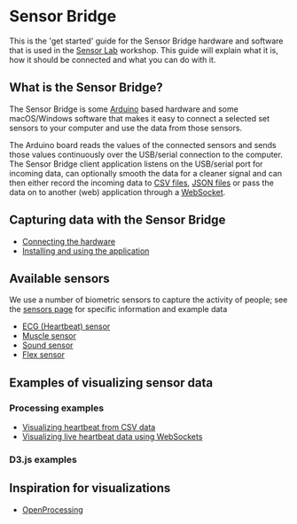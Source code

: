# Sensor Bridge 

This is the 'get started' guide for the Sensor Bridge hardware and software that is used in the [Sensor Lab](http://www.sensorlab.nl) workshop. This guide will explain what it is, how it should be connected and what you can do with it.

## What is the Sensor Bridge?

The Sensor Bridge is some [Arduino](www.arduino.cc) based hardware and some macOS/Windows software that makes it easy to connect a selected set sensors to your computer and use the data from those sensors. 

The Arduino board reads the values of the connected sensors and sends those values continuously over the USB/serial connection to the computer. The Sensor Bridge client application listens on the USB/serial port for incoming data, can optionally smooth the data for a cleaner signal and can then either record the incoming data to [CSV files](software.md#using-the-application-to-capture-csv-data), [JSON files](software.md#using-the-application-to-capture-json-data) or pass the data on to another (web) application through a [WebSocket](software.md#using-the-application-to-serve-sensor-data-over-a-websocket).

## Capturing data with the Sensor Bridge

* [Connecting the hardware](hardware.md)
* [Installing and using the application](software.md)

## Available sensors

We use a number of biometric sensors to capture the activity of people; see the [sensors page](sensors.md) for specific information and example data

* [ECG (Heartbeat) sensor](sensors.md/#ecg-heatbeat-sensor)
* [Muscle sensor](sensors.md/#muscle-sensor)
* [Sound sensor](sensors.md/#sound-sensor)
* [Flex sensor](sensors.md/#flex-sensor)

## Examples of visualizing sensor data

### Processing examples
* [Visualizing heartbeat from CSV data](https://github.com/sensorlab030/workshop/tree/master/examples/processing/heartbeat_example_csv)
* [Visualizing live heartbeat data using WebSockets](https://github.com/sensorlab030/workshop/tree/master/examples/processing/heartbeat_example_websocket)

### D3.js examples

## Inspiration for visualizations

* [OpenProcessing](https://www.openprocessing.org/browse#)
